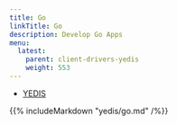```yaml
---
title: Go
linkTitle: Go
description: Develop Go Apps
menu:
  latest:
    parent: client-drivers-yedis
    weight: 553
---
```


<ul class="nav nav-tabs nav-tabs-yb">
  <li>
    <a href="#yedis" class="nav-link" id="yedis-tab" data-toggle="tab" role="tab" aria-controls="yedis" aria-selected="false">
      <i class="icon-redis" aria-hidden="true"></i>
      YEDIS
    </a>
  </li>
</ul>

<div class="tab-content">
  <div id="yedis" class="tab-pane fade show active" role="tabpanel" aria-labelledby="yedis-tab">
    {{% includeMarkdown "yedis/go.md" /%}}
  </div>
</div>
